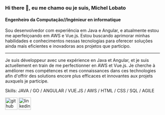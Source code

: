 ### Hi there 👋, eu me chamo ou je suis, Michel Lobato
#### Engenheiro da Computação//Ingénieur en informatique

Sou desenvolvedor com experiência em Java e Angular, e atualmente estou me aperfeiçoando em AWS e Vue.js. Estou buscando aprimorar minhas habilidades e conhecimentos nessas tecnologias para oferecer soluções ainda mais eficientes e inovadoras aos projetos que participo.
____________________________________________________________________
Je suis développeur avec une expérience en Java et Angular, et je suis actuellement en train de me perfectionner en AWS et Vue.js. Je cherche à améliorer mes compétences et mes connaissances dans ces technologies afin d'offrir des solutions encore plus efficaces et innovantes aux projets auxquels je participe.

Skills: JAVA / GO / ANGULAR / VUE.JS / AWS / HTML / CSS / SQL / AGILE


[<img src='https://cdn.jsdelivr.net/npm/simple-icons@3.0.1/icons/github.svg' alt='github' height='40'>](https://github.com/github.com/michellobato)  [<img src='https://cdn.jsdelivr.net/npm/simple-icons@3.0.1/icons/linkedin.svg' alt='linkedin' height='40'>](https://www.linkedin.com/in/michel-lobato-b42993134)  
